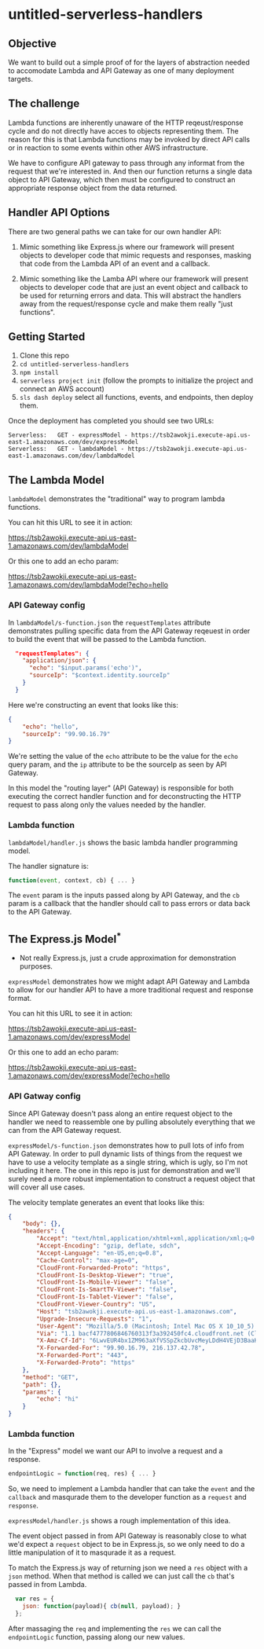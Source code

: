 # untitled-serverless-handlers

## Objective

We want to build out a simple proof of for the layers of abstraction
needed to accomodate Lambda and API Gateway as one of many deployment targets.

## The challenge

Lambda functions are inherently unaware of the HTTP reqeust/response
cycle and do not directly have acces to objects representing them. The
reason for this is that Lambda functions may be invoked by direct API
calls or in reaction to some events within other AWS infrastructure.

We have to configure API gateway to pass through any informat from the
request that we're interested in. And then our function returns a single
data object to API Gateway, which then must be configured to construct
an appropriate response object from the data returned.

## Handler API Options

There are two general paths we can take for our own handler API:

1.  Mimic something like Express.js where our framework will present
    objects to developer code that mimic requests and responses, masking
    that code from the Lambda API of an event and a callback.

2.  Mimic something like the Lamba API where our framework will present
    objects to developer code that are just an event object and callback
    to be used for returning errors and data. This will abstract the
    handlers away from the request/response cycle and make them really
    "just functions".



## Getting Started

1. Clone this repo
2. `cd untitled-serverless-handlers`
3. `npm install`
4. `serverless project init` (follow the prompts to initialize the
   project and connect an AWS account)
5. `sls dash deploy` select all functions, events, and endpoints, then
    deploy them.

Once the deployment has completed you should see two URLs:

```
Serverless:   GET - expressModel - https://tsb2awokji.execute-api.us-east-1.amazonaws.com/dev/expressModel  
Serverless:   GET - lambdaModel - https://tsb2awokji.execute-api.us-east-1.amazonaws.com/dev/lambdaModel
```

## The Lambda Model

`lambdaModel` demonstrates the "traditional" way to program lambda
functions.

You can hit this URL to see it in action:

<https://tsb2awokji.execute-api.us-east-1.amazonaws.com/dev/lambdaModel>

Or this one to add an echo param:

<https://tsb2awokji.execute-api.us-east-1.amazonaws.com/dev/lambdaModel?echo=hello>

### API Gateway config

In `lambdaModel/s-function.json` the `requestTemplates` attribute
demonstrates pulling specific data from the API Gateway reqeuest in
order to build the event that will be passed to the Lambda function.

```json
  "requestTemplates": {
    "application/json": {
      "echo": "$input.params('echo')",
      "sourceIp": "$context.identity.sourceIp"
    }
  }
```

Here we're constructing an event that looks like this:

```json
{
    "echo": "hello",
    "sourceIp": "99.90.16.79"
}
```

We're setting the value of the `echo` attribute to be the value for the
`echo` query param, and the `ip` attribute to be the sourceIp as seen by
API Gateway.

In this model the "routing layer" (API Gateway) is responsible for both
executing the correct handler function and for deconstructing the HTTP
request to pass along only the values needed by the handler.

### Lambda function

`lambdaModel/handler.js` shows the basic lambda handler programming
model.

The handler signature is:

```javascript
function(event, context, cb) { ... }
```

The `event` param is the inputs passed along by API Gateway, and
the `cb` param is a callback that the handler should call to pass errors
or data back to the API Gateway.

## The Express.js Model<sup>*</sup>

* Not really Express.js, just a crude approximation for demonstration
  purposes.

`expressModel` demonstrates how we might adapt API Gateway and Lambda to
allow for our handler API to have a more traditional request and
response format.

You can hit this URL to see it in action:

<https://tsb2awokji.execute-api.us-east-1.amazonaws.com/dev/expressModel>

Or this one to add an echo param:

<https://tsb2awokji.execute-api.us-east-1.amazonaws.com/dev/expressModel?echo=hello>


### API Gatway config

Since API Gateway doesn't pass along an entire request object to the
handler we need to reassemble one by pulling absolutely everything that
we can from the API Gateway request.

`expressModel/s-function.json` demonstrates how to pull lots of info
from API Gateway. In order to pull dynamic lists of things from the
request we have to use a velocity template as a single string, which is
ugly, so I'm not including it here. The one in this repo is just for
demonstration and we'll surely need a more robust implementation to
construct a request object that will cover all use cases.

The velocity template generates an event that looks like this:

```json
{
    "body": {},
    "headers": {
        "Accept": "text/html,application/xhtml+xml,application/xml;q=0.9,image/webp,*/*;q=0.8",
        "Accept-Encoding": "gzip, deflate, sdch",
        "Accept-Language": "en-US,en;q=0.8",
        "Cache-Control": "max-age=0",
        "CloudFront-Forwarded-Proto": "https",
        "CloudFront-Is-Desktop-Viewer": "true",
        "CloudFront-Is-Mobile-Viewer": "false",
        "CloudFront-Is-SmartTV-Viewer": "false",
        "CloudFront-Is-Tablet-Viewer": "false",
        "CloudFront-Viewer-Country": "US",
        "Host": "tsb2awokji.execute-api.us-east-1.amazonaws.com",
        "Upgrade-Insecure-Requests": "1",
        "User-Agent": "Mozilla/5.0 (Macintosh; Intel Mac OS X 10_10_5) AppleWebKit/537.36 (KHTML, like Gecko) Chrome/50.0.2661.94 Safari/537.36",
        "Via": "1.1 bacf4777806846760313f3a392450fc4.cloudfront.net (CloudFront)",
        "X-Amz-Cf-Id": "6LwvEUR4bx1ZM963aXfVSSpZkcbUvcMeyLDdH4VEjD3BaaKNZAl2Fw==",
        "X-Forwarded-For": "99.90.16.79, 216.137.42.78",
        "X-Forwarded-Port": "443",
        "X-Forwarded-Proto": "https"
    },
    "method": "GET",
    "path": {},
    "params": {
        "echo": "hi"
    }
}
```

### Lambda function

In the "Express" model we want our API to involve a request and a
response.

```javascript
endpointLogic = function(req, res) { ... }
```

So, we need to implement a Lambda handler that can take the
`event` and the `callback` and masqurade them to the developer function
as a `request` and `response`.

`expressModel/handler.js` shows a rough implementation of this idea.

The event object passed in from API Gateway is reasonably close to what
we'd expect a `request` object to be in Express.js, so we only need to
do a little manipulation of it to masqurade it as a request.

To match the Express.js way of returning json we need a `res` object
with a `json` method. When that method is called we can just call the
`cb` that's passed in from Lambda.

```javascript
  var res = {
    json: function(payload){ cb(null, payload); }
  };
```

After massaging the `req` and implementing the `res` we can call the
`endpointLogic` function, passing along our new values.

